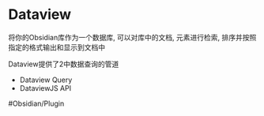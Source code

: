 # Dataview
将你的Obsidian库作为一个数据库, 可以对库中的文档, 元素进行检索, 排序并按照指定的格式输出和显示到文档中

Dataview提供了2中数据查询的管道
- Dataview Query
- DataviewJS API



#Obsidian/Plugin 